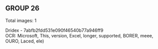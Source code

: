 ## GROUP 26
Total images: 1  

Dridex - 7abfb2fdd531e090f46540b77a946ff9  
OCR: Microsoft, This, version, Excel, longer, supported, BORER, meee, OURO, Laced, ele)  

